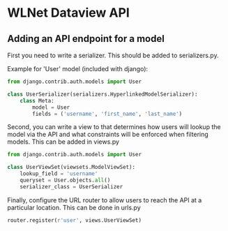 WLNet Dataview API
==================

Adding an API endpoint for a model
----

First you need to write a serializer. This should be added to serializers.py.


Example for 'User' model (included with django):

````python
from django.contrib.auth.models import User

class UserSerializer(serializers.HyperlinkedModelSerializer):
    class Meta:
        model = User
        fields = ('username', 'first_name', 'last_name')  
````

Second, you can write a view to that determines how users will lookup the model via the API and what constraints will be enforced when filtering models. This can be added in views.py

````python
from django.contrib.auth.models import User

class UserViewSet(viewsets.ModelViewSet):
    lookup_field = 'username'
    queryset = User.objects.all()
    serializer_class = UserSerializer
````

Finally, configure the URL router to allow users to reach the API at a particular location. This can be done in urls.py


````python
router.register(r'user', views.UserViewSet)
````